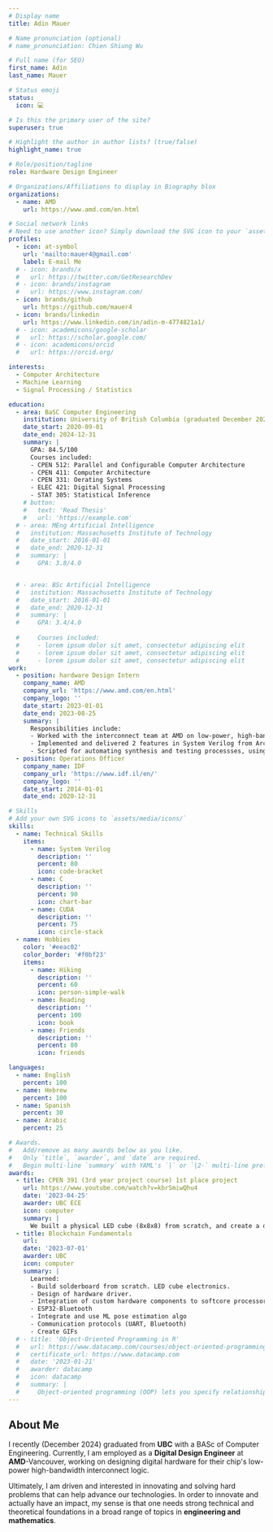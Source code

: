 ```yaml
---
# Display name
title: Adin Mauer

# Name pronunciation (optional)
# name_pronunciation: Chien Shiung Wu

# Full name (for SEO)
first_name: Adin
last_name: Mauer

# Status emoji
status:
  icon: 💻

# Is this the primary user of the site?
superuser: true

# Highlight the author in author lists? (true/false)
highlight_name: true

# Role/position/tagline
role: Hardware Design Engineer

# Organizations/Affiliations to display in Biography blox
organizations:
  - name: AMD
    url: https://www.amd.com/en.html

# Social network links
# Need to use another icon? Simply download the SVG icon to your `assets/media/icons/` folder.
profiles:
  - icon: at-symbol
    url: 'mailto:mauer4@gmail.com'
    label: E-mail Me
  # - icon: brands/x
  #   url: https://twitter.com/GetResearchDev
  # - icon: brands/instagram
  #   url: https://www.instagram.com/
  - icon: brands/github
    url: https://github.com/mauer4
  - icon: brands/linkedin
    url: https://www.linkedin.com/in/adin-m-4774821a1/
  # - icon: academicons/google-scholar
  #   url: https://scholar.google.com/
  # - icon: academicons/orcid
  #   url: https://orcid.org/

interests:
  - Computer Architecture
  - Machine Learning
  - Signal Processing / Statistics

education:
  - area: BaSC Computer Engineering
    institution: University of British Columbia (graduated December 2024)
    date_start: 2020-09-01
    date_end: 2024-12-31
    summary: |
      GPA: 84.5/100
      Courses included:
      - CPEN 512: Parallel and Configurable Computer Architecture
      - CPEN 411: Computer Architecture
      - CPEN 331: Oerating Systems
      - ELEC 421: Digital Signal Processing
      - STAT 305: Statistical Inference
    # button:
    #   text: 'Read Thesis'
    #   url: 'https://example.com'
  # - area: MEng Artificial Intelligence
  #   institution: Massachusetts Institute of Technology
  #   date_start: 2016-01-01
  #   date_end: 2020-12-31
  #   summary: |
  #     GPA: 3.8/4.0


  # - area: BSc Artificial Intelligence
  #   institution: Massachusetts Institute of Technology
  #   date_start: 2016-01-01
  #   date_end: 2020-12-31
  #   summary: |
  #     GPA: 3.4/4.0
      
  #     Courses included:
  #     - lorem ipsum dolor sit amet, consectetur adipiscing elit
  #     - lorem ipsum dolor sit amet, consectetur adipiscing elit
  #     - lorem ipsum dolor sit amet, consectetur adipiscing elit
work:
  - position: hardware Design Intern
    company_name: AMD
    company_url: 'https://www.amd.com/en.html'
    company_logo: ''
    date_start: 2023-01-01
    date_end: 2023-08-25
    summary: |
      Responsibilities include:
      - Worked with the interconnect team at AMD on low-power, high-bandwidth interconnect logic
      - Implemented and delivered 2 features in System Verilog from Architecture design documents
      - Scripted for automating synthesis and testing processses, using tcl, bash, perl etc.
  - position: Operations Officer
    company_name: IDF
    company_url: 'https://www.idf.il/en/'
    company_logo: ''
    date_start: 2014-01-01
    date_end: 2020-12-31

# Skills
# Add your own SVG icons to `assets/media/icons/`
skills:
  - name: Technical Skills
    items:
      - name: System Verilog
        description: ''
        percent: 80
        icon: code-bracket
      - name: C
        description: ''
        percent: 90
        icon: chart-bar
      - name: CUDA
        description: ''
        percent: 75
        icon: circle-stack
  - name: Hobbies
    color: '#eeac02'
    color_border: '#f0bf23'
    items:
      - name: Hiking
        description: ''
        percent: 60
        icon: person-simple-walk
      - name: Reading
        description: ''
        percent: 100
        icon: book
      - name: Friends
        description: ''
        percent: 80
        icon: friends

languages:
  - name: English
    percent: 100
  - name: Hebrew
    percent: 100
  - name: Spanish
    percent: 30
  - name: Arabic
    percent: 25

# Awards.
#   Add/remove as many awards below as you like.
#   Only `title`, `awarder`, and `date` are required.
#   Begin multi-line `summary` with YAML's `|` or `|2-` multi-line prefix and indent 2 spaces below.
awards:
  - title: CPEN 391 (3rd year project course) 1st place project
    url: https://www.youtube.com/watch?v=kbrSmiwQhu4
    date: '2023-04-25'
    awarder: UBC ECE
    icon: computer
    summary: |
      We built a physical LED cube (8x8x8) from scratch, and create a digital logic hardware on an FPGA as a custom hardware block integrated into a NIOS softcore processor as a custom intruction. The FPGA driver was then connected to a Android app via ESP32-bluetooth, where a user can control the cude from an interface. The cube can either show cool patterns (pre-made), or open the phone's camera, point at a person, and a pose detecting algorithm creates a simulated stick person figure in real-time, transmits it to the cube where to show the person and their movement live. WON FIRST PLACE! See video.
  - title: Blockchain Fundamentals
    url: 
    date: '2023-07-01'
    awarder: UBC
    icon: computer
    summary: |
      Learned:
      - Build solderboard from scratch. LED cube electronics.
      - Design of hardware driver.
      - Integration of custom hardware components to softcore processor (NIOS) as custom intructions.
      - ESP32-Bluetooth
      - Integrate and use ML pose estimation algo
      - Communication protocols (UART, Bluetooth)
      - Create GIFs
  # - title: 'Object-Oriented Programming in R'
  #   url: https://www.datacamp.com/courses/object-oriented-programming-with-s3-and-r6-in-r
  #   certificate_url: https://www.datacamp.com
  #   date: '2023-01-21'
  #   awarder: datacamp
  #   icon: datacamp
  #   summary: |
  #     Object-oriented programming (OOP) lets you specify relationships between functions and the objects that they can act on, helping you manage complexity in your code. This is an intermediate level course, providing an introduction to OOP, using the S3 and R6 systems. S3 is a great day-to-day R programming tool that simplifies some of the functions that you write. R6 is especially useful for industry-specific analyses, working with web APIs, and building GUIs.
---
```


## About Me

I recently (December 2024) graduated from **UBC** with a BASc of Computer Engineering. Currently, I am employed as a **Digital Design Engineer** at **AMD**-Vancouver, working on designing digital hardware for their chip's  low-power high-bandwidth interconnect logic.

Ultimately, I am driven and interested in innovating and solving hard problems that can help advance our technologies. In order to innovate and actually have an impact, my sense is that one needs strong technical and theoretical foundations in a broad range of topics in **engineering and mathematics**.
